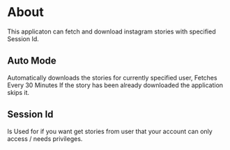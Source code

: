 # About
This applicaton can fetch and download instagram stories with specified Session Id.




## Auto Mode
Automatically downloads the stories for currently specified user,
Fetches Every 30 Minutes If the story has been already downloaded the application skips it.


## Session Id
Is Used for if you want get stories from user that your account can only access / needs privileges.
